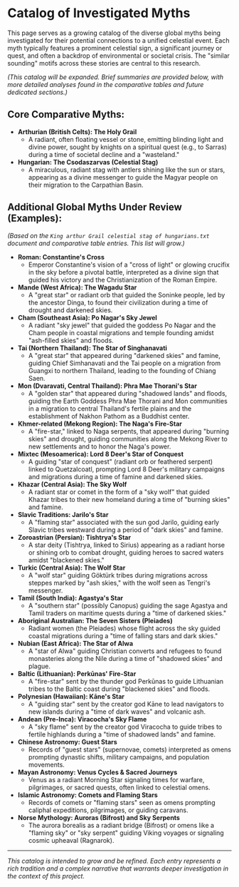 # Catalog of Investigated Myths

This page serves as a growing catalog of the diverse global myths being investigated for their potential connections to a unified celestial event. Each myth typically features a prominent celestial sign, a significant journey or quest, and often a backdrop of environmental or societal crisis. The "similar sounding" motifs across these stories are central to this research.

*(This catalog will be expanded. Brief summaries are provided below, with more detailed analyses found in the comparative tables and future dedicated sections.)*

## Core Comparative Myths:

*   **Arthurian (British Celts): The Holy Grail**
    *   A radiant, often floating vessel or stone, emitting blinding light and divine power, sought by knights on a spiritual quest (e.g., to Sarras) during a time of societal decline and a "wasteland."
*   **Hungarian: The Csodaszarvas (Celestial Stag)**
    *   A miraculous, radiant stag with antlers shining like the sun or stars, appearing as a divine messenger to guide the Magyar people on their migration to the Carpathian Basin.

## Additional Global Myths Under Review (Examples):

*(Based on the `King arthur Grail celestial stag of hungarians.txt` document and comparative table entries. This list will grow.)*

*   **Roman: Constantine's Cross**
    *   Emperor Constantine's vision of a "cross of light" or glowing crucifix in the sky before a pivotal battle, interpreted as a divine sign that guided his victory and the Christianization of the Roman Empire.
*   **Mande (West Africa): The Wagadu Star**
    *   A "great star" or radiant orb that guided the Soninke people, led by the ancestor Dinga, to found their civilization during a time of drought and darkened skies.
*   **Cham (Southeast Asia): Po Nagar's Sky Jewel**
    *   A radiant "sky jewel" that guided the goddess Po Nagar and the Cham people in coastal migrations and temple founding amidst "ash-filled skies" and floods.
*   **Tai (Northern Thailand): The Star of Singhanavati**
    *   A "great star" that appeared during "darkened skies" and famine, guiding Chief Simhanavati and the Tai people on a migration from Guangxi to northern Thailand, leading to the founding of Chiang Saen.
*   **Mon (Dvaravati, Central Thailand): Phra Mae Thorani's Star**
    *   A "golden star" that appeared during "shadowed lands" and floods, guiding the Earth Goddess Phra Mae Thorani and Mon communities in a migration to central Thailand's fertile plains and the establishment of Nakhon Pathom as a Buddhist center.
*   **Khmer-related (Mekong Region): The Naga's Fire-Star**
    *   A "fire-star," linked to Naga serpents, that appeared during "burning skies" and drought, guiding communities along the Mekong River to new settlements and to honor the Naga's power.
*   **Mixtec (Mesoamerica): Lord 8 Deer's Star of Conquest**
    *   A guiding "star of conquest" (radiant orb or feathered serpent) linked to Quetzalcoatl, prompting Lord 8 Deer's military campaigns and migrations during a time of famine and darkened skies.
*   **Khazar (Central Asia): The Sky Wolf**
    *   A radiant star or comet in the form of a "sky wolf" that guided Khazar tribes to their new homeland during a time of "burning skies" and famine.
*   **Slavic Traditions: Jarilo's Star**
    *   A "flaming star" associated with the sun god Jarilo, guiding early Slavic tribes westward during a period of "dark skies" and famine.
*   **Zoroastrian (Persian): Tishtrya's Star**
    *   A star deity (Tishtrya, linked to Sirius) appearing as a radiant horse or shining orb to combat drought, guiding heroes to sacred waters amidst "blackened skies."
*   **Turkic (Central Asia): The Wolf Star**
    *   A "wolf star" guiding Göktürk tribes during migrations across steppes marked by "ash skies," with the wolf seen as Tengri's messenger.
*   **Tamil (South India): Agastya's Star**
    *   A "southern star" (possibly Canopus) guiding the sage Agastya and Tamil traders on maritime quests during a "time of darkened skies."
*   **Aboriginal Australian: The Seven Sisters (Pleiades)**
    *   Radiant women (the Pleiades) whose flight across the sky guided coastal migrations during a "time of falling stars and dark skies."
*   **Nubian (East Africa): The Star of Alwa**
    *   A "star of Alwa" guiding Christian converts and refugees to found monasteries along the Nile during a time of "shadowed skies" and plague.
*   **Baltic (Lithuanian): Perkūnas' Fire-Star**
    *   A "fire-star" sent by the thunder god Perkūnas to guide Lithuanian tribes to the Baltic coast during "blackened skies" and floods.
*   **Polynesian (Hawaiian): Kāne's Star**
    *   A "guiding star" sent by the creator god Kāne to lead navigators to new islands during a "time of dark waves" and volcanic ash.
*   **Andean (Pre-Inca): Viracocha's Sky Flame**
    *   A "sky flame" sent by the creator god Viracocha to guide tribes to fertile highlands during a "time of shadowed lands" and famine.
*   **Chinese Astronomy: Guest Stars**
    *   Records of "guest stars" (supernovae, comets) interpreted as omens prompting dynastic shifts, military campaigns, and population movements.
*   **Mayan Astronomy: Venus Cycles & Sacred Journeys**
    *   Venus as a radiant Morning Star signaling times for warfare, pilgrimages, or sacred quests, often linked to celestial omens.
*   **Islamic Astronomy: Comets and Flaming Stars**
    *   Records of comets or "flaming stars" seen as omens prompting caliphal expeditions, pilgrimages, or guiding caravans.
*   **Norse Mythology: Auroras (Bifrost) and Sky Serpents**
    *   The aurora borealis as a radiant bridge (Bifrost) or omens like a "flaming sky" or "sky serpent" guiding Viking voyages or signaling cosmic upheaval (Ragnarok).

---

*This catalog is intended to grow and be refined. Each entry represents a rich tradition and a complex narrative that warrants deeper investigation in the context of this project.* 